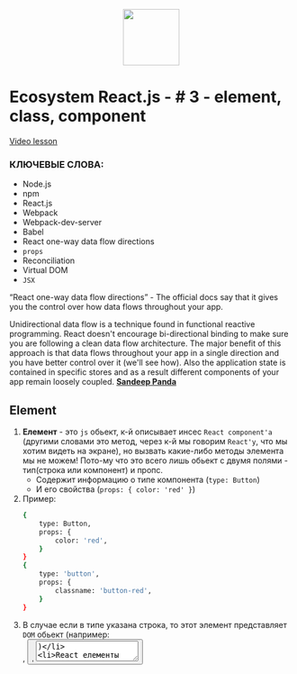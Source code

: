 <p align="center">
<img src="https://upload.wikimedia.org/wikipedia/commons/thumb/a/a7/React-icon.svg/140px-React-icon.svg.png" alt="" height="100">
</p>

# Ecosystem React.js - # 3 - element, class, component
[Video lesson](https://www.youtube.com/watch?v=UeDJDtOFpTg)

### КЛЮЧЕВЫЕ СЛОВА:
* Node.js
* npm
* React.js
* Webpack
* Webpack-dev-server
* Babel
* React one-way data flow directions
* `props`
* Reconciliation
* Virtual DOM
* `JSX`


“React one-way data flow directions” - The official docs say that it gives you the control over how data flows throughout your app.

Unidirectional data flow is a technique found in functional reactive programming. React doesn't encourage bi-directional binding to make sure you are following a clean data flow architecture. The major benefit of this approach is that data flows throughout your app in a single direction and you have better control over it (we'll see how). Also the application state is contained in specific stores and as a result different components of your app remain loosely coupled.
[__Sandeep Panda__](https://hashnode.com/post/why-does-react-emphasize-on-unidirectional-data-flow-and-flux-architecture-ciibz8ej600n2j3xtxgc0n1f0)


## Element

1. **Елемент** - это `js` обьект, к-й описывает инсес `React component'a` (другими словами это метод, через к-й мы говорим `React'у`, что мы хотим видеть на экране), но вызвать какие-либо методы элемента мы не можем! Пото-му что это всего лишь обьект с двумя полями - тип(строка или компонент) и пропс.
	* Содержит информацию о типе компонента (`type: Button`)
	* И его свойства (`props: { color: 'red' }`)
1. Пример:
	```bash
	{
		type: Button,
		props: {
			color: 'red',
		}
	}
	{
		type: 'button',
		props: {
			classname: 'button-red',
		}
	}
	```
1. В случае если в типе указана строка, то этот элемент представляет `DOM` обьект (например: <div>, <button>, <textarea>)
1. React елементы могут быть вложены друг в друга, для этого используеться пропс, к-й называеться `children`. Преймущиство этого подхода в том что этот js обьект, и их не надо парсить, и также они легче чем `DOM` елементы
	```bash
	{
		type: Button,
		props: {
			color: 'red',
			children: [{
				type: grayButton,
			}]
		}
	}
	```

## Class

1. Когда компонент описан как `класс`, то етот подход более **мощьный**, с той точки зрения что теперь мы можем использовать **локальные данные** стейд компонента, а также **методы**
1. В итоге React смотрит на тип елемента, и если это компонент, то React идет в низ по дереву чилдренов пока не найдет нужный тег. Таким образом React знает полное итоговое дерево `DOM` обьекта, поэтому React, может найти быстрый способ как его обновить - `Reconciliation`.
	```bash
	class TextArea extends React.Component {
		render() {
			return (
				<textarea>
				</textarea>
			)
		}
	}
	```


## Component

1. **Smart component** - это умные компоненты, к-е вычисляют все данные, вычислять и запрашивать с сервера и т.д.
1. **Usual component** - это глупые компоненты, должны только рендерить то что им пришло в `props'х` 


## Пример, что такое Component
### Приложение будет отображать список user взятых с github.api

1. Нам понадобиться компонент user-logist
	* [Official site](https://developer.github.com/v3/users/)

1. Перейдем на сайт открытого API github и перейдем в секцию `/user`
	* [Official site - docs](https://developer.github.com/v3/users/#get-all-users)
	* [Скопируем код json](https://api.github.com/users?since=135) и создадим свой


1. В папку `src` добавляем следующую структуру:
	```bash
	| src
		| bundles
			| Users
				| components
					| UsersList
						| index.js
							+ export { default as UsersList } from './UsersList';
							+ export { default as UsersListContainer } from './UsersListContainer';
						| UsersList.js
						| UsersListContainer.js
	```

1. Файл `UsersList.js` - это **Usual component** и `UsersListContainer.js` - это **Smart component**
1. В файлах `UsersList.js` и `UsersListContainer.js` рендерим наших user
1. В файле `index.js` мы экспортим наши 2 файла `UsersList.js` и `UsersListContainer.js`
	```bash
	export { default as UsersList } from './UsersList';
	export { default as UsersListContainer } from './UsersListContainer';
	```
1. В корне src в файле `index.js` (entry point) мы импортим наш лист и рендорим его в рутовый див (в пути указываем только имя папки, без укзания конкретного файла, в этом случае `Webpack` будем искать `index.js` в этой папке)
	```bash
	import React from 'react';
	import { render } from 'react-dom';
	import { UsersListContainer } from './bundles/Users/components/UsersList';
	render(
		<UsersListContainer />,
		document.getElementById('root')
	);
	```
1. Переходим в файл `UsersListContainer.js` - и импортим `UsersList.js` и экспортировать его же, для проверки что все собираеться и работает
	```bash
	import UsersList from './UsersList';
	export default UsersList;
	```
1. Переходим в файл `UsersList.js` - создадим класс и отрендерим любое сообщение
	```bash
	import React, { Component } from 'react';
	export default class UsersList extends Component {
		render() {
			return (
				<div>
					This is Users list
				</div>
			)
		}
	}
	```
1. Запускаем сервер
	* $ `npm start`
1. Если вывелось сообщение: `This is Users list`, значит вы не допустили ошибку, как это сделал я))))
1. Теперь добавим наши данные с файла `json`, переходим в наш умный компонент `UsersListContainer.js` - и создаем масив
	```bash
	const mockData = [
		***копируем несколько элементов из нашего json масива***
	]
	```
1. В файл `UsersList.js` передаем наш `mockData`, изменив несколько строк в файле `UsersListContainer.js`
	```bash
	// export default UsersList;
	export default <UsersList users={mockData} />;
	```
1. Также если мы используем `JSX`, мы должны заимплитить React в файле `UsersListContainer.js`
	```bash
	import React from 'react';
	```


* `JSX` - это разширение для `js` и `html`
	* [Official site - docs](https://reactjs.org/docs/introducing-jsx.html)
* `JSX` создан для более удобной локации компонентов и шаблонов, все находиться в одном файле, и `js` и `html`
* Композиция компонентов - приложение состоит из маленьких кусочков, и все они должны быть переиспользуемыми
* `JSX` в итоге превращаеться в обычный `js`, а все теги `html` превращаються в классы, этим превращением занимаеться `Babel js`
* Также в место `JSX`, можно использовать **ECMAScript 5**

* [Official site](https://www.npmjs.com/)
	* [Official site - docs](https://docs.npmjs.com/)